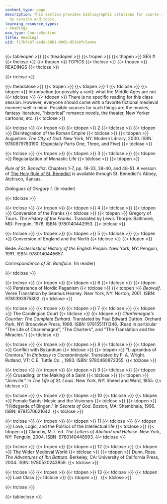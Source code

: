 ```yaml
---
content_type: page
description: This section provides bibliographic citations for course readings, organized
  by session and topic.
learning_resource_types:
- Readings
ocw_type: CourseSection
title: Readings
uid: f17b7a97-aeda-68b1-896b-d51b8fc5e4ee
---
```


{{< tableopen >}}
{{< theadopen >}}
{{< tropen >}}
{{< thopen >}}
SES #
{{< thclose >}}
{{< thopen >}}
TOPICS
{{< thclose >}}
{{< thopen >}}
READINGS
{{< thclose >}}

{{< trclose >}}

{{< theadclose >}}
{{< tropen >}}
{{< tdopen >}}
1
{{< tdclose >}}
{{< tdopen >}}
Introduction (or possibly a rant): what the Middle Ages are not
{{< tdclose >}}
{{< tdopen >}}
There is no specific reading for this class session. However, everyone should come with a favorite fictional medieval moment well in mind. Possible sources for such things are the movies, fantasy literature, "historical" romance novels, the theater, New Yorker cartoons, etc.
{{< tdclose >}}

{{< trclose >}}
{{< tropen >}}
{{< tdopen >}}
2
{{< tdclose >}}
{{< tdopen >}}
Disintegration of the Roman Empire
{{< tdclose >}}
{{< tdopen >}}
Augustine. _The City of God_. New York, NY: Modern Library, 2000. ISBN: 9780679783190. (Especially Parts One, Three, and Five)
{{< tdclose >}}

{{< trclose >}}
{{< tropen >}}
{{< tdopen >}}
3
{{< tdclose >}}
{{< tdopen >}}
Regularization of Monastic Life
{{< tdclose >}}
{{< tdopen >}}


_Rule of St. Benedict_. Chapters 1-7, pp. 19-33, 39-40, and 48-51. A version of [The Holy Rule of St. Benedict](http://www.holyrule.com/) is available through St. Benedict's Abbey, Atchison, Kansas.

_Dialogues of Gregory I_. (In reader)


{{< tdclose >}}

{{< trclose >}}
{{< tropen >}}
{{< tdopen >}}
4
{{< tdclose >}}
{{< tdopen >}}
Conversion of the Franks
{{< tdclose >}}
{{< tdopen >}}
Gregory of Tours. _The History of the Franks_. Translated by Lewis Thorpe. Baltimore, MD: Penguin, 1976. ISBN: 9780140442953.
{{< tdclose >}}

{{< trclose >}}
{{< tropen >}}
{{< tdopen >}}
5
{{< tdclose >}}
{{< tdopen >}}
Conversion of England and the North
{{< tdclose >}}
{{< tdopen >}}


Bede. _Ecclesiastical History of the English People_. New York, NY: Penguin, 1991. ISBN: 9780140445657.

_Correspondence of St. Boniface_. (In reader)


{{< tdclose >}}

{{< trclose >}}
{{< tropen >}}
{{< tdopen >}}
6
{{< tdclose >}}
{{< tdopen >}}
Persistence of Nordic Paganism
{{< tdclose >}}
{{< tdopen >}}
_Beowulf_. Verse Translation by Seamus Heaney. New York, NY: Norton, 2001. ISBN: 9780393975802.
{{< tdclose >}}

{{< trclose >}}
{{< tropen >}}
{{< tdopen >}}
7
{{< tdclose >}}
{{< tdopen >}}
The Carolingian Court
{{< tdclose >}}
{{< tdopen >}}
_Charlemagne's Courtier: The Complete Einhard_. Translated by Paul Edward Dutton. Orchard Park, NY: Broadview Press, 1998. ISBN: 9781551111346. (Read in particular "The Life of Charlemagne", "The Charters", and "The Translation and the Miracles.")
{{< tdclose >}}

{{< trclose >}}
{{< tropen >}}
{{< tdopen >}}
8
{{< tdclose >}}
{{< tdopen >}}
Conflict with Byzantium
{{< tdclose >}}
{{< tdopen >}}
"Liuprandus of Cremora." In _Embassy to Constantinople_. Translated by F. A. Wright. Rutland, VT: C.E. Tuttle Co. , 1993. ISBN: 9780460872355.
{{< tdclose >}}

{{< trclose >}}
{{< tropen >}}
{{< tdopen >}}
9
{{< tdclose >}}
{{< tdopen >}}
Crusading: or the Making of a Saint
{{< tdclose >}}
{{< tdopen >}}
"Joinville." In _The Life of St. Louis_. New York, NY: Sheed and Ward, 1955.
{{< tdclose >}}

{{< trclose >}}
{{< tropen >}}
{{< tdopen >}}
10
{{< tdclose >}}
{{< tdopen >}}
Female Saints: Music and the Visionary
{{< tdclose >}}
{{< tdopen >}}
"Hildegarde of Bingen." In _Secrets of God_. Boston, MA: Shambhala, 1996. ISBN: 9781570621642.
{{< tdclose >}}

{{< trclose >}}
{{< tropen >}}
{{< tdopen >}}
11
{{< tdclose >}}
{{< tdopen >}}
Love, Logic, and the Politics of the Intellectual life
{{< tdclose >}}
{{< tdopen >}}
Clanchy, M.T. ed. _The Letters of Abelard and Heloise_. New York, NY: Penguin, 2004. ISBN: 9780140448993.
{{< tdclose >}}

{{< trclose >}}
{{< tropen >}}
{{< tdopen >}}
12
{{< tdclose >}}
{{< tdopen >}}
The Wider Medieval World
{{< tdclose >}}
{{< tdopen >}}
Dunn. Ross. _The Adventures of Ibn Battuta_. Berkeley, CA: University of California Press, 2004. ISBN: 9780520243859.
{{< tdclose >}}

{{< trclose >}}
{{< tropen >}}
{{< tdopen >}}
13
{{< tdclose >}}
{{< tdopen >}}
Last Class
{{< tdclose >}}
{{< tdopen >}}
 
{{< tdclose >}}

{{< trclose >}}

{{< tableclose >}}